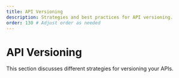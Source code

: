 ```yaml
---
title: API Versioning
description: Strategies and best practices for API versioning.
order: 130 # Adjust order as needed
---
```


# API Versioning

This section discusses different strategies for versioning your APIs.

